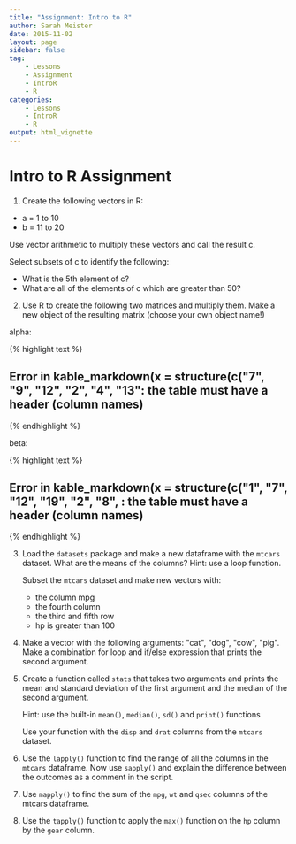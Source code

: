 ```yaml
---
title: "Assignment: Intro to R"
author: Sarah Meister
date: 2015-11-02
layout: page
sidebar: false
tag:
    - Lessons
    - Assignment
    - IntroR
    - R
categories:
    - Lessons
    - IntroR
    - R
output: html_vignette
---
```


# Intro to R Assignment #

1. Create the following vectors in R:
	
* a = 1 to 10
* b = 11 to 20

Use vector arithmetic to multiply these vectors and call the result c. 

Select subsets of c to identify the following:

* What is the 5th element of c?
* What are all of the elements of c which are greater than 50?

2. Use R to create the following two matrices and multiply them. Make a new object of the resulting matrix (choose your own object name!)

alpha: 

 
 {% highlight text %}
 ## Error in kable_markdown(x = structure(c("7", "9", "12", "2", "4", "13": the table must have a header (column names)
 {% endhighlight %}
 
beta: 

 
 {% highlight text %}
 ## Error in kable_markdown(x = structure(c("1", "7", "12", "19", "2", "8", : the table must have a header (column names)
 {% endhighlight %}

3. Load the `datasets` package and make a new dataframe with the `mtcars` dataset. What are the means of the columns? Hint: use a loop function. 

    Subset the `mtcars` dataset and make new vectors with:

    * the column mpg
    * the fourth column
    * the third and fifth row
    * hp is greater than 100

4. Make a vector with the following arguments: "cat", "dog", "cow", "pig". Make a combination for loop and if/else expression that prints the second argument. 

5. Create a function called `stats` that takes two arguments and prints the mean and standard deviation of the first argument and the median of the second argument. 

    Hint: use the built-in `mean()`, `median()`, `sd()` and `print()` functions

    Use your function with the `disp` and `drat` columns from the `mtcars` dataset. 

6. Use the `lapply()` function to find the range of all the columns in the `mtcars` dataframe. Now use `sapply()` and explain the difference between the outcomes as a comment in the script.

7. Use `mapply()` to find the sum of the `mpg`, `wt` and `qsec` columns of the mtcars dataframe. 

8. Use the `tapply()` function to apply the `max()` function on the `hp` column by the `gear` column. 
